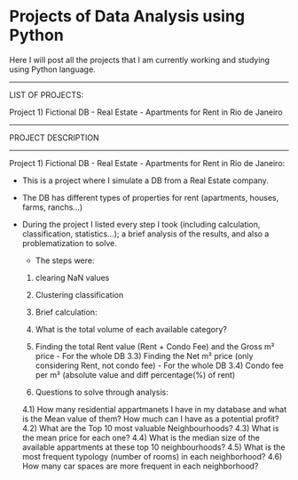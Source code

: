 # Projects of Data Analysis using Python
Here I will post all the projects that I am currently working and studying using Python language.

__________________________________________________________________________________________________
LIST OF PROJECTS:

  Project 1) Fictional DB - Real Estate - Apartments for Rent in Rio de Janeiro
__________________________________________________________________________________________________
PROJECT DESCRIPTION
__________________________________________________________________________________________________
  Project 1) Fictional DB - Real Estate - Apartments for Rent in Rio de Janeiro:

* This is a project where I simulate a DB from a Real Estate company. 
* The DB has different types of properties for rent (apartments, houses, farms, ranchs...)
* During the project I listed every step I took (including calculation, classification, statistics...); a brief analysis of the results, and also a problematization to solve.

  * The steps were:
    
  1) clearing NaN values
  2) Clustering classification
  3) Brief calculation:
  
    1) What is the total volume of each available category?
    2) Finding the total Rent value (Rent + Condo Fee) and the Gross m² price - For the whole DB
    3.3) Finding the Net m² price (only considering Rent, not condo fee) - For the whole DB
    3.4) Condo fee per m² (absolute value and diff percentage(%) of rent)

  4) Questions to solve through analysis:
  
    4.1) How many residential appartmanets I have in my database and what is the Mean value of them? How much can I have as a potential profit?
    4.2) What are the Top 10 most valuable Neighbourhoods?
    4.3) What is the mean price for each one?
    4.4) What is the median size of the available appartments at these top 10 neighbourhoods?
    4.5) What is the most frequent typology (number of rooms) in each neighborhood?
    4.6) How many car spaces are more frequent in each neighborhood?
